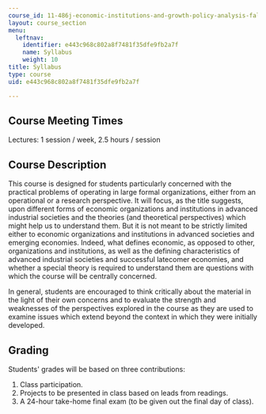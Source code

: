```yaml
---
course_id: 11-486j-economic-institutions-and-growth-policy-analysis-fall-2005
layout: course_section
menu:
  leftnav:
    identifier: e443c968c802a8f7481f35dfe9fb2a7f
    name: Syllabus
    weight: 10
title: Syllabus
type: course
uid: e443c968c802a8f7481f35dfe9fb2a7f

---
```


Course Meeting Times
--------------------

Lectures: 1 session / week, 2.5 hours / session

Course Description
------------------

This course is designed for students particularly concerned with the practical problems of operating in large formal organizations, either from an operational or a research perspective. It will focus, as the title suggests, upon different forms of economic organizations and institutions in advanced industrial societies and the theories (and theoretical perspectives) which might help us to understand them. But it is not meant to be strictly limited either to economic organizations and institutions in advanced societies and emerging economies. Indeed, what defines economic, as opposed to other, organizations and institutions, as well as the defining characteristics of advanced industrial societies and successful latecomer economies, and whether a special theory is required to understand them are questions with which the course will be centrally concerned.

In general, students are encouraged to think critically about the material in the light of their own concerns and to evaluate the strength and weaknesses of the perspectives explored in the course as they are used to examine issues which extend beyond the context in which they were initially developed.

Grading
-------

Students' grades will be based on three contributions:

1.  Class participation.
2.  Projects to be presented in class based on leads from readings.
3.  A 24-hour take-home final exam (to be given out the final day of class).